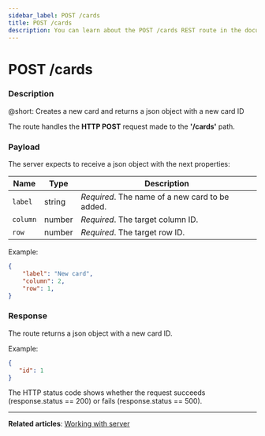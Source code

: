 ```yaml
---
sidebar_label: POST /cards
title: POST /cards
description: You can learn about the POST /cards REST route in the documentation of the DHTMLX JavaScript Kanban library. Browse developer guides and API reference, try out code examples and live demos, and download a free 30-day evaluation version of DHTMLX Kanban.
---
```


# POST /cards

### Description

@short: Creates a new card and returns a json object with a new card ID

The route handles the **HTTP POST** request made to the **'/cards'** path.

### Payload

The server expects to receive a json object with the next properties:

| Name       | Type        | Description |
| ----------- | ----------- | ----------- |
| `label`       |  string  | *Required*. The name of a new card to be added.|
| `column`       |  number  | *Required*. The target column ID.|
| `row`       |  number  | *Required*. The target row ID.|

Example:

~~~json
{
    "label": "New card",
    "column": 2,
    "row": 1,
}
~~~

### Response

The route returns a json object with a new card ID. 

Example:

~~~json
{ 
   "id": 1
}
~~~


The HTTP status code shows whether the request succeeds (response.status == 200) or fails (response.status == 500).

---

**Related articles**: [Working with server](guides/working_with_server.md)

